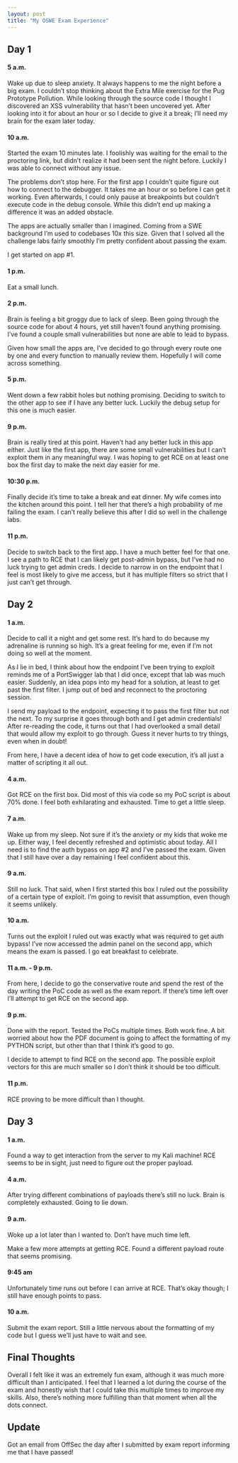 ```yaml
---
layout: post
title: "My OSWE Exam Experience"
---
```


<style>
  .essay-spacing p {
    margin-bottom: 2em;
  }
</style>

## Day 1

#### 5 a.m. 

Wake up due to sleep anxiety.  It always happens to me the night before a big exam.  I couldn’t stop thinking about the Extra Mile exercise for the Pug Prototype Pollution.  While looking through the source code I thought I discovered an XSS vulnerability that hasn’t been uncovered yet.  After looking into it for about an hour or so I decide to give it a break; I’ll need my brain for the exam later today.

#### 10 a.m.

Started the exam 10 minutes late.  I foolishly was waiting for the email to the proctoring link, but didn’t realize it had been sent the night before.  Luckily I was able to connect without any issue.

The problems don’t stop here.  For the first app I couldn’t quite figure out how to connect to the debugger.  It takes me an hour or so before I can get it working.  Even afterwards, I could only pause at breakpoints but couldn’t execute code in the debug console.  While this didn’t end up making a difference it was an added obstacle.

The apps are actually smaller than I imagined.  Coming from a SWE background I’m used to codebases 10x this size.  Given that I solved all the challenge labs fairly smoothly I’m pretty confident about passing the exam.

I get started on app #1.


#### 1 p.m.

Eat a small lunch.

#### 2 p.m.

Brain is feeling a bit groggy due to lack of sleep.  Been going through the source code for about 4 hours, yet still haven’t found anything promising.  I’ve found a couple small vulnerabilities but none are able to lead to bypass. 

Given how small the apps are, I’ve decided to go through every route one by one and every function to manually review them.  Hopefully I will come across something.

#### 5 p.m.

Went down a few rabbit holes but nothing promising.  Deciding to switch to the other app to see if I have any better luck.  Luckily the debug setup for this one is much easier. 

#### 9 p.m.

Brain is really tired at this point.  Haven’t had any better luck in this app either.  Just like the first app, there are some small vulnerabilities but I can’t exploit them in any meaningful way.  I was hoping to get RCE on at least one box the first day to make the next day easier for me.

#### 10:30 p.m.

Finally decide it’s time to take a break and eat dinner. My wife comes into the kitchen around this point.  I tell her that there’s a high probability of me failing the exam.  I can’t really believe this after I did so well in the challenge labs.


#### 11 p.m.

Decide to switch back to the first app.  I have a much better feel for that one.  I see a path to RCE that I can likely get post-admin bypass, but I’ve had no luck trying to get admin creds.  I decide to narrow in on the endpoint that I feel is most likely to give me access, but it has multiple filters so strict that I just can’t get through.

## Day 2

#### 1 a.m. 

Decide to call it a night and get some rest.  It’s hard to do because my adrenaline is running so high.  It’s a great feeling for me, even if I’m not doing so well at the moment.

As I lie in bed, I think about how the endpoint I’ve been trying to exploit reminds me of a PortSwigger lab that I did once, except that lab was much easier.  Suddenly, an idea pops into my head for a solution, at least to get past the first filter.  I jump out of bed and reconnect to the proctoring session.

I send my payload to the endpoint, expecting it to pass the first filter but not the next.  To my surprise it goes through both and I get admin credentials!  After re-reading the code, it turns out that I had overlooked a small detail that would allow my exploit to go through.  Guess it never hurts to try things, even when in doubt!

From here, I have a decent idea of how to get code execution, it’s all just a matter of scripting it all out.


#### 4 a.m. 

Got RCE on the first box.  Did most of this via code so my PoC script is about 70% done.  I feel both exhilarating and exhausted.  Time to get a little sleep.  


#### 7 a.m.

Wake up from my sleep.  Not sure if it’s the anxiety or my kids that woke me up.  Either way, I feel decently refreshed and optimistic about today.  All I need is to find the auth bypass on app #2 and I’ve passed the exam. Given that I still have over a day remaining I feel confident about this.  


#### 9 a.m.

Still no luck.  That said, when I first started this box I ruled out the possibility of a certain type of exploit.  I’m going to revisit that assumption, even though it seems unlikely.


#### 10 a.m.

Turns out the exploit I ruled out was exactly what was required to get auth bypass!  I’ve now accessed the admin panel on the second app, which means the exam is passed. I go eat breakfast to celebrate.


#### 11 a.m. - 9 p.m.

From here, I decide to go the conservative route and spend the rest of the day writing the PoC code as well as the exam report.  If there’s time left over I’ll attempt to get RCE on the second app.


#### 9 p.m.

Done with the report.  Tested the PoCs multiple times.  Both work fine.  A bit worried about how the PDF document is going to affect the formatting of my PYTHON script, but other than that I think it’s good to go.  

I decide to attempt to find RCE on the second app.  The possible exploit vectors for this are much smaller so I don’t think it should be too difficult.


#### 11 p.m.

RCE proving to be more difficult than I thought.   


## Day 3

#### 1 a.m.

Found a way to get interaction from the server to my Kali machine! RCE seems to be in sight, just need to figure out the proper payload.


#### 4 a.m.

After trying different combinations of payloads there’s still no luck.  Brain is completely exhausted.  Going to lie down.  


#### 9 a.m.

Woke up a lot later than I wanted to.  Don’t have much time left.

Make a few more attempts at getting RCE.  Found a different payload route that seems promising. 


#### 9:45 am

Unfortunately time runs out before I can arrive at RCE.  That’s okay though; I still have enough points to pass.


#### 10 a.m.

Submit the exam report.  Still a little nervous about the formatting of my code but I guess we’ll just have to wait and see.


## Final Thoughts


Overall I felt like it was an extremely fun exam, although it was much more difficult than I anticipated.  I feel that I learned a lot during the course of the exam and honestly wish that I could take this multiple times to improve my skills.  Also, there’s nothing more fulfilling than that moment when all the dots connect.  


## Update

Got an email from OffSec the day after I submitted by exam report informing me that I have passed!
 

